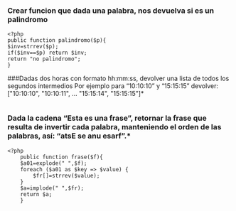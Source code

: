 ### Crear funcion que dada una palabra, nos devuelva si es un  palindromo
```
<?php
public function palindromo($p){
$inv=strrev($p);
if($inv==$p) return $inv;
return "no palindromo";
}
```
###Dadas dos horas con formato hh:mm:ss, devolver una lista de todos los segundos intermedios Por ejemplo para “10:10:10” y “15:15:15” devolver: ["10:10:10", "10:10:11", ... "15:15:14", "15:15:15"]*

```

``` 

### Dada la cadena “Esta es una frase”, retornar la frase que resulta de invertir cada palabra, manteniendo el orden de las palabras, así: “atsE se anu esarf”.*


```
<?php
    public function frase($f){
    $a01=explode(" ",$f);
    foreach ($a01 as $key => $value) {
        $fr[]=strrev($value);
    }
    $a=implode(" ",$fr);
    return $a;
    }
```
